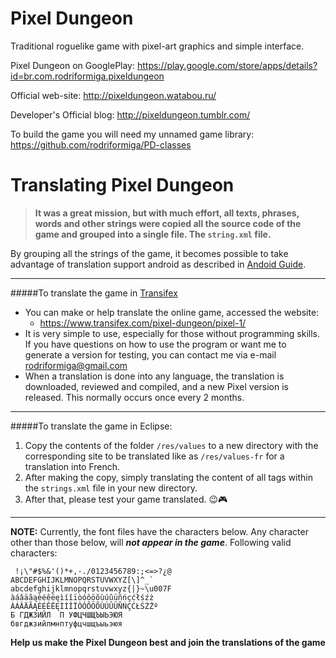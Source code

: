Pixel Dungeon
=============

Traditional roguelike game with pixel-art graphics and simple interface.

Pixel Dungeon on GooglePlay: 
https://play.google.com/store/apps/details?id=br.com.rodriformiga.pixeldungeon

Official web-site: 
http://pixeldungeon.watabou.ru/

Developer's Official blog: 
http://pixeldungeon.tumblr.com/

To build the game you will need my unnamed game library:
https://github.com/rodriformiga/PD-classes



Translating Pixel Dungeon
=============

> **It was a great mission, but with much effort, all texts, phrases, words and other strings were copied all the source code of the game and grouped into a single file. The ```string.xml``` file.**

By grouping all the strings of the game, it becomes possible to take advantage of translation support android as described in [Andoid Guide](http://developer.android.com/training/basics/supporting-devices/languages.html).


-----
#####To translate the game in [Transifex](https://www.transifex.com/pixel-dungeon/pixel-1/)

* You can make or help translate the online game, accessed the website:
  * https://www.transifex.com/pixel-dungeon/pixel-1/
* It is very simple to use, especially for those without programming skills. If you have questions on how to use the program or want me to generate a version for testing, you can contact me via e-mail rodriformiga@gmail.com
* When a translation is done into any language, the translation is downloaded, reviewed and compiled, and a new Pixel version is released. This normally occurs once every 2 months.


-----
#####To translate the game in Eclipse:

1. Copy the contents of the folder ```/res/values``` to a new directory with the corresponding site to be translated like as ```/res/values-fr``` for a translation into French.
2. After making the copy, simply translating the content of all tags within the ```strings.xml``` file in your new directory.
3. After that, please test your game translated. :wink::video_game:

-----

**NOTE:** Currently, the font files have the characters below. Any character other than those below, will _**not appear in the game**_.
Following valid characters:
```
 !¡\"#$%&'()*+,-./0123456789:;<=>?¿@
ABCDEFGHIJKLMNOPQRSTUVWXYZ[\]^_`
abcdefghijklmnopqrstuvwxyz{|}~\u007F
àáâäãąèéêëęìíîïòóôöõùúûüñńçćłśźż
ÀÁÂÄÃĄÈÉÊËĘÌÍÎÏÒÓÔÖÕÙÚÛÜÑŃÇĆŁŚŹŻº
Б ГДЖЗИЙЛ  П УФЦЧШЩЪЫЬЭЮЯ
бвгджзийлмнптуфцчшщъыьэюя
```


**Help us make the Pixel Dungeon best and join the translations of the game**